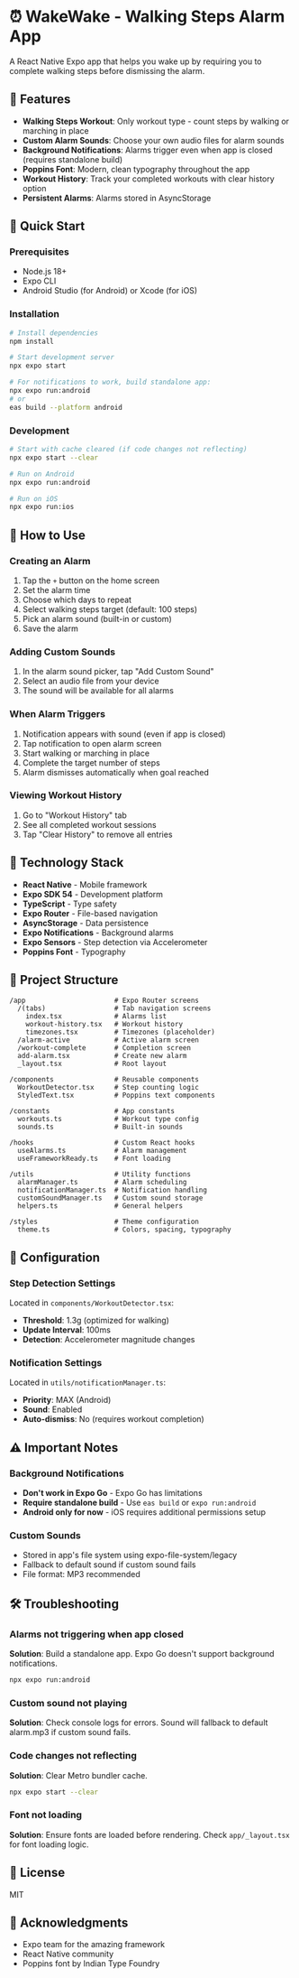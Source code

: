 # ⏰ WakeWake - Walking Steps Alarm App

A React Native Expo app that helps you wake up by requiring you to complete walking steps before dismissing the alarm.

## 🎯 Features

- **Walking Steps Workout**: Only workout type - count steps by walking or marching in place
- **Custom Alarm Sounds**: Choose your own audio files for alarm sounds
- **Background Notifications**: Alarms trigger even when app is closed (requires standalone build)
- **Poppins Font**: Modern, clean typography throughout the app
- **Workout History**: Track your completed workouts with clear history option
- **Persistent Alarms**: Alarms stored in AsyncStorage

## 🚀 Quick Start

### Prerequisites

- Node.js 18+
- Expo CLI
- Android Studio (for Android) or Xcode (for iOS)

### Installation

```bash
# Install dependencies
npm install

# Start development server
npx expo start

# For notifications to work, build standalone app:
npx expo run:android
# or
eas build --platform android
```

### Development

```bash
# Start with cache cleared (if code changes not reflecting)
npx expo start --clear

# Run on Android
npx expo run:android

# Run on iOS
npx expo run:ios
```

## 📱 How to Use

### Creating an Alarm

1. Tap the `+` button on the home screen
2. Set the alarm time
3. Choose which days to repeat
4. Select walking steps target (default: 100 steps)
5. Pick an alarm sound (built-in or custom)
6. Save the alarm

### Adding Custom Sounds

1. In the alarm sound picker, tap "Add Custom Sound"
2. Select an audio file from your device
3. The sound will be available for all alarms

### When Alarm Triggers

1. Notification appears with sound (even if app is closed)
2. Tap notification to open alarm screen
3. Start walking or marching in place
4. Complete the target number of steps
5. Alarm dismisses automatically when goal reached

### Viewing Workout History

1. Go to "Workout History" tab
2. See all completed workout sessions
3. Tap "Clear History" to remove all entries

## 🎨 Technology Stack

- **React Native** - Mobile framework
- **Expo SDK 54** - Development platform
- **TypeScript** - Type safety
- **Expo Router** - File-based navigation
- **AsyncStorage** - Data persistence
- **Expo Notifications** - Background alarms
- **Expo Sensors** - Step detection via Accelerometer
- **Poppins Font** - Typography

## 📁 Project Structure

```
/app                      # Expo Router screens
  /(tabs)                 # Tab navigation screens
    index.tsx             # Alarms list
    workout-history.tsx   # Workout history
    timezones.tsx         # Timezones (placeholder)
  /alarm-active           # Active alarm screen
  /workout-complete       # Completion screen
  add-alarm.tsx           # Create new alarm
  _layout.tsx             # Root layout

/components               # Reusable components
  WorkoutDetector.tsx     # Step counting logic
  StyledText.tsx          # Poppins text components

/constants                # App constants
  workouts.ts             # Workout type config
  sounds.ts               # Built-in sounds

/hooks                    # Custom React hooks
  useAlarms.ts            # Alarm management
  useFrameworkReady.ts    # Font loading

/utils                    # Utility functions
  alarmManager.ts         # Alarm scheduling
  notificationManager.ts  # Notification handling
  customSoundManager.ts   # Custom sound storage
  helpers.ts              # General helpers

/styles                   # Theme configuration
  theme.ts                # Colors, spacing, typography
```

## 🔧 Configuration

### Step Detection Settings

Located in `components/WorkoutDetector.tsx`:

- **Threshold**: 1.3g (optimized for walking)
- **Update Interval**: 100ms
- **Detection**: Accelerometer magnitude changes

### Notification Settings

Located in `utils/notificationManager.ts`:

- **Priority**: MAX (Android)
- **Sound**: Enabled
- **Auto-dismiss**: No (requires workout completion)

## ⚠️ Important Notes

### Background Notifications

- **Don't work in Expo Go** - Expo Go has limitations
- **Require standalone build** - Use `eas build` or `expo run:android`
- **Android only for now** - iOS requires additional permissions setup

### Custom Sounds

- Stored in app's file system using expo-file-system/legacy
- Fallback to default sound if custom sound fails
- File format: MP3 recommended

## 🛠️ Troubleshooting

### Alarms not triggering when app closed

**Solution**: Build a standalone app. Expo Go doesn't support background notifications.

```bash
npx expo run:android
```

### Custom sound not playing

**Solution**: Check console logs for errors. Sound will fallback to default alarm.mp3 if custom sound fails.

### Code changes not reflecting

**Solution**: Clear Metro bundler cache.

```bash
npx expo start --clear
```

### Font not loading

**Solution**: Ensure fonts are loaded before rendering. Check `app/_layout.tsx` for font loading logic.

## 📄 License

MIT

## 🙏 Acknowledgments

- Expo team for the amazing framework
- React Native community
- Poppins font by Indian Type Foundry
